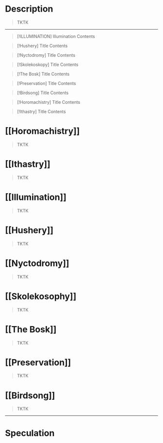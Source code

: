 # Description
> TKTK

---

> [!ILLUMINATION] Illumination
> Contents

> [!Hushery] Title
> Contents

> [!Nyctodromy] Title
> Contents

> [!Skolekoskopy] Title
> Contents

> [!The Bosk] Title
> Contents

> [!Preservation] Title
> Contents

> [!Birdsong] Title
> Contents

> [!Horomachistry] Title
> Contents

> [!Ithastry] Title
> Contents



# [[Horomachistry]]
> TKTK
# [[Ithastry]]
> TKTK
# [[Illumination]]
> TKTK
# [[Hushery]]
> TKTK
# [[Nyctodromy]]
> TKTK
# [[Skolekosophy]]
> TKTK
# [[The Bosk]]
> TKTK
# [[Preservation]]
> TKTK
# [[Birdsong]]
> TKTK

---
# Speculation



